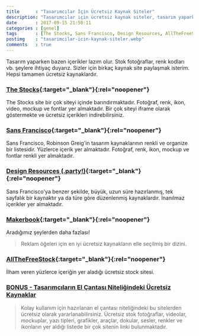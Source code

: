 ```yaml
---
title      : "Tasarımcılar İçin Ücretsiz Kaynak Siteler"
description: "Tasarımcılar için ücretsiz kaynak siteler, tasarım yaparken bazen içerikler lazım olur. Stok fotoğraflar, renk kodları vb. şeylere ihtiyaç duyarız. "
date       : 2017-09-15 21:50:11
categories : [genel]
tags       : [The Stocks, Sans Francisco, Design Resources, AllTheFreeStock, Makerbook]
postimg    : "tasarimcilar-icin-kaynak-siteler.webp"
comments   : true
---
```


Tasarım yaparken bazen içerikler lazım olur. Stok fotoğraflar, renk kodları vb. şeylere ihtiyaç duyarız. Sizler için birkaç kaynak site paylaşmak isterim. Hepsi tamamen ücretsiz kaynaklardır.

### [The Stocks](http://thestocks.im/){:target="_blank"}{:rel="noopener"}

The Stocks site bir çok siteyi içinde barındırmaktadır. Fotoğraf, renk, ikon, video, mockup ve fontlar yer almaktadır. Bir çok siteyi iframe olarak göstermekte ve ücretsiz içerikleri indirebilirsiniz. 

### [Sans Francisco](http://www.sansfrancis.co/){:target="_blank"}{:rel="noopener"}

Sans Francisco, Robinson Greig'in tasarım kaynaklarının renkli ve organize bir listesidir. Yüzlerce içerik yer almaktadır. Fotoğraf, renk, ikon, mockup ve fontlar renkli yer almaktadır. 

### [Design Resources (.party!)](http://designresources.party/){:target="_blank"}{:rel="noopener"}

Sans Francisco'ya benzer şekilde, büyük, uzun süre hazırlanmış, tek sayfalık bir kaynaktır ya da türe göre düzenlenmiş kaynaklardır. İnanılmaz içerikler yer almaktadır.

### [Makerbook](http://makerbook.net/){:target="_blank"}{:rel="noopener"}

Aradığımız şeylerden daha fazlası!

> Reklam öğeleri için en iyi ücretsiz kaynakların elle seçilmiş bir dizini.

### [AllTheFreeStock](http://makerbook.net/){:target="_blank"}{:rel="noopener"}

İlham veren yüzlerce içeriğin yer aladığı ücretsiz stock sitesi.

### [BONUS - Tasarımcıların El Çantası Niteliğindeki Ücretsiz Kaynaklar](http://ahmetcadirci.com.tr/2016/tasarimcilarin-el-cantasi-niteligindeki-ucretsiz-kaynaklar/)

> Kolay kullanım için hazırlanan el çantası niteliğindeki bu sitelerden ücretsiz olarak yararlanabilirsiniz. Ücretsiz stok fotoğraflar, videolar, mockuplar, yazı tipleri, grafikler, araçlar, dokular, sesler, renkler ve ikonların yer aldığı listede bir çok sitenin linki bulunmaktadır.
